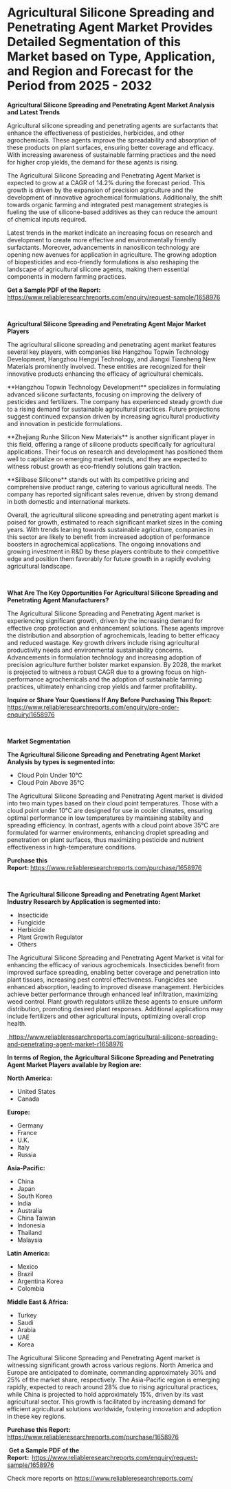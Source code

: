 <p><h1>Agricultural Silicone Spreading and Penetrating Agent Market Provides Detailed Segmentation of this Market based on Type, Application, and Region and Forecast for the Period from 2025 - 2032</h1></p><p><strong>Agricultural Silicone Spreading and Penetrating Agent Market Analysis and Latest Trends</strong></p>
<p><p>Agricultural silicone spreading and penetrating agents are surfactants that enhance the effectiveness of pesticides, herbicides, and other agrochemicals. These agents improve the spreadability and absorption of these products on plant surfaces, ensuring better coverage and efficacy. With increasing awareness of sustainable farming practices and the need for higher crop yields, the demand for these agents is rising.</p><p>The Agricultural Silicone Spreading and Penetrating Agent Market is expected to grow at a CAGR of 14.2% during the forecast period. This growth is driven by the expansion of precision agriculture and the development of innovative agrochemical formulations. Additionally, the shift towards organic farming and integrated pest management strategies is fueling the use of silicone-based additives as they can reduce the amount of chemical inputs required.</p><p>Latest trends in the market indicate an increasing focus on research and development to create more effective and environmentally friendly surfactants. Moreover, advancements in nanosilicon technology are opening new avenues for application in agriculture. The growing adoption of biopesticides and eco-friendly formulations is also reshaping the landscape of agricultural silicone agents, making them essential components in modern farming practices.</p></p>
<p><strong>Get a Sample PDF of the Report:&nbsp;</strong> <a href="https://www.reliableresearchreports.com/enquiry/request-sample/1658976?utm_campaign=3322&utm_medium=2&utm_source=Github&utm_content=ia&utm_term=23032025&utm_id=agricultural-silicone-spreading-and-penetrating-agent">https://www.reliableresearchreports.com/enquiry/request-sample/1658976</a></p>
<p>&nbsp;</p>
<p><strong>Agricultural Silicone Spreading and Penetrating Agent Major Market Players</strong></p>
<p><p>The agricultural silicone spreading and penetrating agent market features several key players, with companies like Hangzhou Topwin Technology Development, Hangzhou Hengyi Technology, and Jiangxi Tiansheng New Materials prominently involved. These entities are recognized for their innovative products enhancing the efficacy of agricultural chemicals.</p><p>**Hangzhou Topwin Technology Development** specializes in formulating advanced silicone surfactants, focusing on improving the delivery of pesticides and fertilizers. The company has experienced steady growth due to a rising demand for sustainable agricultural practices. Future projections suggest continued expansion driven by increasing agricultural productivity and innovation in pesticide formulations.</p><p>**Zhejiang Runhe Silicon New Materials** is another significant player in this field, offering a range of silicone products specifically for agricultural applications. Their focus on research and development has positioned them well to capitalize on emerging market trends, and they are expected to witness robust growth as eco-friendly solutions gain traction.</p><p>**Silibase Silicone** stands out with its competitive pricing and comprehensive product range, catering to various agricultural needs. The company has reported significant sales revenue, driven by strong demand in both domestic and international markets.</p><p>Overall, the agricultural silicone spreading and penetrating agent market is poised for growth, estimated to reach significant market sizes in the coming years. With trends leaning towards sustainable agriculture, companies in this sector are likely to benefit from increased adoption of performance boosters in agrochemical applications. The ongoing innovations and growing investment in R&D by these players contribute to their competitive edge and position them favorably for future growth in a rapidly evolving agricultural landscape.</p></p>
<p>&nbsp;</p>
<p><strong>What Are The Key Opportunities For Agricultural Silicone Spreading and Penetrating Agent Manufacturers?</strong></p>
<p><p>The Agricultural Silicone Spreading and Penetrating Agent market is experiencing significant growth, driven by the increasing demand for effective crop protection and enhancement solutions. These agents improve the distribution and absorption of agrochemicals, leading to better efficacy and reduced wastage. Key growth drivers include rising agricultural productivity needs and environmental sustainability concerns. Advancements in formulation technology and increasing adoption of precision agriculture further bolster market expansion. By 2028, the market is projected to witness a robust CAGR due to a growing focus on high-performance agrochemicals and the adoption of sustainable farming practices, ultimately enhancing crop yields and farmer profitability.</p></p>
<p><strong>Inquire or Share Your Questions If Any Before Purchasing This Report:</strong> <a href="https://www.reliableresearchreports.com/enquiry/pre-order-enquiry/1658976?utm_campaign=3322&utm_medium=2&utm_source=Github&utm_content=ia&utm_term=23032025&utm_id=agricultural-silicone-spreading-and-penetrating-agent">https://www.reliableresearchreports.com/enquiry/pre-order-enquiry/1658976</a></p>
<p>&nbsp;</p>
<p><strong>Market Segmentation</strong></p>
<p><strong>The Agricultural Silicone Spreading and Penetrating Agent Market Analysis by types is segmented into:</strong></p>
<p><ul><li>Cloud Poin Under 10℃</li><li>Cloud Poin Above 35℃</li></ul></p>
<p><p>The Agricultural Silicone Spreading and Penetrating Agent market is divided into two main types based on their cloud point temperatures. Those with a cloud point under 10℃ are designed for use in cooler climates, ensuring optimal performance in low temperatures by maintaining stability and spreading efficiency. In contrast, agents with a cloud point above 35℃ are formulated for warmer environments, enhancing droplet spreading and penetration on plant surfaces, thus maximizing pesticide and nutrient effectiveness in high-temperature conditions.</p></p>
<p><strong>Purchase this Report:&nbsp;</strong><a href="https://www.reliableresearchreports.com/purchase/1658976?utm_campaign=3322&utm_medium=2&utm_source=Github&utm_content=ia&utm_term=23032025&utm_id=agricultural-silicone-spreading-and-penetrating-agent">https://www.reliableresearchreports.com/purchase/1658976</a></p>
<p>&nbsp;</p>
<p><strong>The Agricultural Silicone Spreading and Penetrating Agent Market Industry Research by Application is segmented into:</strong></p>
<p><ul><li>Insecticide</li><li>Fungicide</li><li>Herbicide</li><li>Plant Growth Regulator</li><li>Others</li></ul></p>
<p><p>The Agricultural Silicone Spreading and Penetrating Agent Market is vital for enhancing the efficacy of various agrochemicals. Insecticides benefit from improved surface spreading, enabling better coverage and penetration into plant tissues, increasing pest control effectiveness. Fungicides see enhanced absorption, leading to improved disease management. Herbicides achieve better performance through enhanced leaf infiltration, maximizing weed control. Plant growth regulators utilize these agents to ensure uniform distribution, promoting desired plant responses. Additional applications may include fertilizers and other agricultural inputs, optimizing overall crop health.</p></p>
<p><a href="https://www.reliableresearchreports.com/agricultural-silicone-spreading-and-penetrating-agent-market-r1658976?utm_campaign=3322&utm_medium=2&utm_source=Github&utm_content=ia&utm_term=23032025&utm_id=agricultural-silicone-spreading-and-penetrating-agent">&nbsp;https://www.reliableresearchreports.com/agricultural-silicone-spreading-and-penetrating-agent-market-r1658976</a></p>
<p><strong>In terms of Region, the Agricultural Silicone Spreading and Penetrating Agent Market Players available by Region are:</strong></p>
<p>
    <p> <strong> North America: </strong>
        <ul>
            <li>United States</li>
            <li>Canada</li>
        </ul>
        </p> 
    <p> <strong> Europe: </strong>
        <ul>
            <li>Germany</li>
            <li>France</li>
            <li>U.K.</li>
            <li>Italy</li>
            <li>Russia</li>
        </ul>
        </p> 
    <p> <strong> Asia-Pacific: </strong>
        <ul>
            <li>China</li>
            <li>Japan</li>
            <li>South Korea</li>
            <li>India</li>
            <li>Australia</li>
            <li>China Taiwan</li>
            <li>Indonesia</li>
            <li>Thailand</li>
            <li>Malaysia</li>
        </ul>
        </p> 
    <p> <strong> Latin America: </strong>
        <ul>
            <li>Mexico</li>
            <li>Brazil</li>
            <li>Argentina Korea</li>
            <li>Colombia</li>
        </ul>
        </p> 
    <p> <strong> Middle East & Africa: </strong>
        <ul>
            <li>Turkey</li>
            <li>Saudi</li>
            <li>Arabia</li>
            <li>UAE</li>
            <li>Korea</li>
        </ul>
    </p>
    </p>
<p><p>The Agricultural Silicone Spreading and Penetrating Agent market is witnessing significant growth across various regions. North America and Europe are anticipated to dominate, commanding approximately 30% and 25% of the market share, respectively. The Asia-Pacific region is emerging rapidly, expected to reach around 28% due to rising agricultural practices, while China is projected to hold approximately 15%, driven by its vast agricultural sector. This growth is facilitated by increasing demand for efficient agricultural solutions worldwide, fostering innovation and adoption in these key regions.</p></p>
<p><strong>Purchase this Report: </strong><a href="https://www.reliableresearchreports.com/purchase/1658976?utm_campaign=3322&utm_medium=2&utm_source=Github&utm_content=ia&utm_term=23032025&utm_id=agricultural-silicone-spreading-and-penetrating-agent">https://www.reliableresearchreports.com/purchase/1658976</a></p>
<p>&nbsp;<strong>Get a Sample PDF of the Report:&nbsp;&nbsp;</strong><a href="https://www.reliableresearchreports.com/enquiry/request-sample/1658976?utm_campaign=3322&utm_medium=2&utm_source=Github&utm_content=ia&utm_term=23032025&utm_id=agricultural-silicone-spreading-and-penetrating-agent">https://www.reliableresearchreports.com/enquiry/request-sample/1658976</a></p>
<p><strong></strong></p>
<p>Check more reports on <a href="https://www.reliableresearchreports.com/?utm_campaign=3322&utm_medium=2&utm_source=Github&utm_content=ia&utm_term=23032025&utm_id=agricultural-silicone-spreading-and-penetrating-agent">https://www.reliableresearchreports.com/</a></p>